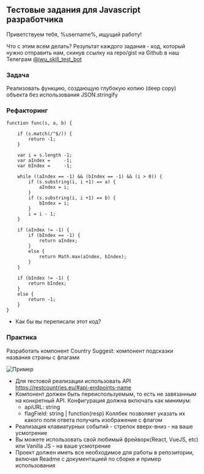 ## Тестовые задания для Javascript разработчика

Приветствуем тебя, %username%, ищущий работу!

Что с этим всем делать?
Результат каждого задания - код, который нужно отправить нам, скинув ссылку на repo/gist на Github в наш Телеграм [@iwu_skill_test_bot](http://t.me/iwu_skill_test_bot)

### Задача

Реализовать функцию, создающую глубокую копию (deep copy) объекта без использования JSON.stringify

### Рефакторинг

```
function func(s, a, b) {

	if (s.match(/^$/)) {
		return -1;
	}
	
	var i = s.length -1;
	var aIndex =     -1;
	var bIndex =     -1;
	
	while ((aIndex == -1) && (bIndex == -1) && (i > 0)) {
	    if (s.substring(i, i +1) == a) {
	    	aIndex = i;
    	}
	    if (s.substring(i, i +1) == b) {
	    	bIndex = i;
    	}
	    i = i - 1;
	}
	
	if (aIndex != -1) {
	    if (bIndex == -1) {
	        return aIndex;
	    }
	    else {
	        return Math.max(aIndex, bIndex);
	    }
	}
	
	if (bIndex != -1) {
	    return bIndex;
	}
	else {
	    return -1;
	}
}
```
- Как бы вы переписали этот код?

### Практика
Разработать компонент Country Suggest: компонент подсказки названия страны с флагами

![Пример](https://s3.amazonaws.com/awesomescreenshot/upload//670176/3f925373-c954-4311-66e4-04d5aa282577.png?AWSAccessKeyId=AKIAJSCJQ2NM3XLFPVKA&Expires=1536600669&Signature=ykq5fFrdTZS7EwlLaozzx4FYLgE%3D)

- Для тестовой реализации использовать API https://restcountries.eu/#api-endpoints-name
- Компонент должен быть переиспользуемым, то есть не завязанным на конкретный API. Конфигурация должна включать как минимум: 
  - apiURL: string 
  - flagField: string | function(resp) Коллбек позволяет указать их какого поля ответа получать изображение с флагом
- Реализация клавиатурных событий - стрелок вверх-вниз - на ваше усмотрение
- Вы можете использовать свой любимый фрейворк(React, VueJS, etc) или Vanilla JS - на ваше усмотрение
- Проект должен иметь все необходимое для работы в репозитории, включая Readme с документацией по сборке и пример использования


